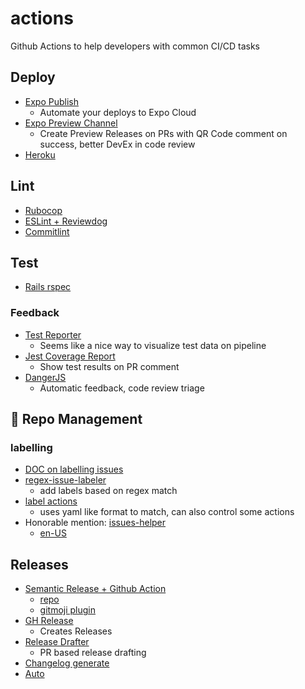# actions
Github Actions to help developers with common CI/CD tasks

## Deploy
- [Expo Publish](https://github.com/marketplace/actions/expo-github-action)
  - Automate your deploys to Expo Cloud
- [Expo Preview Channel](https://github.com/expo/expo-github-action#publish-a-preview-from-pr)
  - Create Preview Releases on PRs with QR Code comment on success, better DevEx in code review
- [Heroku](https://github.com/marketplace/actions/deploy-to-heroku)

## Lint
- [Rubocop](./rubocop.yml)
- [ESLint + Reviewdog](https://github.com/marketplace/actions/run-eslint-with-reviewdog)
- [Commitlint](https://github.com/marketplace/actions/commit-linter)

## Test
- [Rails rspec](./rails_mongo_redis_test.yml)

### Feedback
- [Test Reporter](https://github.com/marketplace/actions/test-reporter)
  - Seems like a nice way to visualize test data on pipeline
- [Jest Coverage Report](https://github.com/marketplace/actions/jest-coverage-report)
  - Show test results on PR comment
- [DangerJS](https://danger.systems/js/)
  - Automatic feedback, code review triage

## 🚧 Repo Management

### labelling
- [DOC on labelling issues](https://docs.github.com/en/actions/managing-issues-and-pull-requests/adding-labels-to-issues)
- [regex-issue-labeler](https://github.com/marketplace/actions/regex-issue-labeler)
  - add labels based on regex match
- [label actions](https://github.com/marketplace/actions/label-actions)
  - uses yaml like format to match, can also control some actions
- Honorable mention: [issues-helper](https://github.com/marketplace/actions/issues-helper)
  - [en-US](https://github.com/actions-cool/issues-helper/blob/main/README.en-US.md)

## Releases
- [Semantic Release + Github Action](https://github.com/semantic-release/semantic-release/blob/master/docs/recipes/ci-configurations/github-actions.md)
  - [repo](https://github.com/semantic-release/semantic-release)
  - [gitmoji plugin](https://github.com/momocow/semantic-release-gitmoji)
- [GH Release](https://github.com/marketplace/actions/gh-release)
  - Creates Releases
- [Release Drafter](https://github.com/marketplace/actions/release-drafter)
  - PR based release drafting
- [Changelog generate](https://github.com/marketplace/actions/generate-changelog)
- [Auto](https://intuit.github.io/auto/docs)
